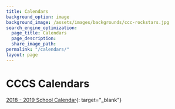 ```yaml
---
title: Calendars
background_option: image
background_image: /assets/images/backgrounds/ccc-rockstars.jpg
search_engine_optimization:
  page_title: Calendars 
  page_description:
  share_image_path:
permalink: "/calendars/"
layout: page
---
```


# CCCS Calendars

[2018 - 2019 School Calendar](/assets/pdf/CCC-Calendar-2018-09-23.pdf){: target="_blank"}

&nbsp;